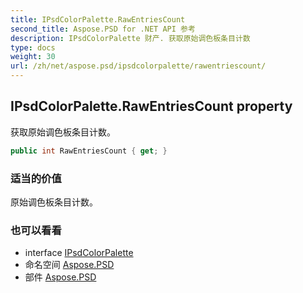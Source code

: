 ```yaml
---
title: IPsdColorPalette.RawEntriesCount
second_title: Aspose.PSD for .NET API 参考
description: IPsdColorPalette 财产. 获取原始调色板条目计数
type: docs
weight: 30
url: /zh/net/aspose.psd/ipsdcolorpalette/rawentriescount/
---
```

## IPsdColorPalette.RawEntriesCount property

获取原始调色板条目计数。

```csharp
public int RawEntriesCount { get; }
```

### 适当的价值

原始调色板条目计数。

### 也可以看看

* interface [IPsdColorPalette](../)
* 命名空间 [Aspose.PSD](../../ipsdcolorpalette/)
* 部件 [Aspose.PSD](../../../)


